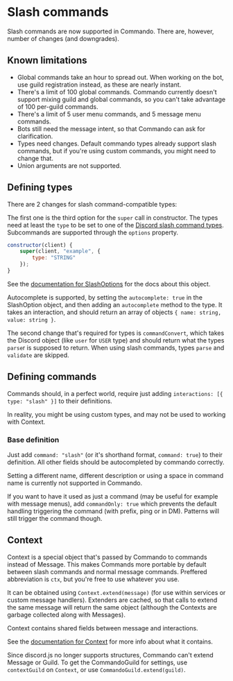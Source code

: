 # Slash commands

Slash commands are now supported in Commando. There are, however, number of changes (and downgrades).

## Known limitations

* Global commands take an hour to spread out. When working on the bot, use guild registration instead, as these are nearly instant.
* There's a limit of 100 global commands. Commando currently doesn't support mixing guild and global commands, so you can't take advantage of 100 per-guild commands.
* There's a limit of 5 user menu commands, and 5 message menu commands.
* Bots still need the message intent, so that Commando can ask for clarification.
* Types need changes. Default commando types already support slash commands, but if you're using custom commands, you might need to change that.
* Union arguments are not supported.

## Defining types

There are 2 changes for slash command-compatible types:

The first one is the third option for the `super` call in constructor. The types need at least the `type` to be set to one of the [Discord slash command types](https://discord.com/developers/docs/interactions/application-commands#application-command-object-application-command-option-type). Subcommands are supported through the `options` property.

```js
constructor(client) {
    super(client, "example", {
        type: "STRING"
    });
}
```

See the [documentation for SlashOptions](#docs/commando/next/typedefs/SlashOptions) for the docs about this object.

Autocomplete is supported, by setting the `autocomplete: true` in the SlashOption object, and then adding an `autocomplete` method to the type. It takes an interaction, and should return an array of objects `{ name: string, value: string }`.

The second change that's required for types is `commandConvert`, which takes the Discord object (like `user` for `USER` type) and should return what the types `parse`r is supposed to return. When using slash commands, types `parse` and `validate` are skipped.

## Defining commands

Commands should, in a perfect world, require just adding `interactions: [{ type: "slash" }]` to their definitions.

In reality, you might be using custom types, and may not be used to working with Context.

### Base definition

Just add `command: "slash"` (or it's shorthand format, `command: true`) to their definition. All other fields should be autocompleted by commando correctly.

Setting a different name, different description or using a space in command name is currently not supported in Commando.

If you want to have it used as just a command (may be useful for example with message menus), add `commandOnly: true` which prevents the default handling triggering the command (with prefix, ping or in DM). Patterns will still trigger the command though.

## Context

Context is a special object that's passed by Commando to commands instead of Message. This makes Commands more portable by default between slash commands and normal message commands. Preffered abbreviation is `ctx`, but you're free to use whatever you use.

It can be obtained using `Context.extend(message)` (for use within services or custom message handlers). Extenders are cached, so that calls to extend the same message will return the same object (although the Contexts are garbage collected along with Messages).

Context contains shared fields between message and interactions.

See the [documentation for Context](#docs/commando/next/class/Context) for more info about what it contains.

<info>Since discord.js no longer supports structures, Commando can't extend Message or Guild. To get the CommandoGuild for settings, use `contextGuild` on `Context`, or use `CommandoGuild.extend(guild)`.</info>
